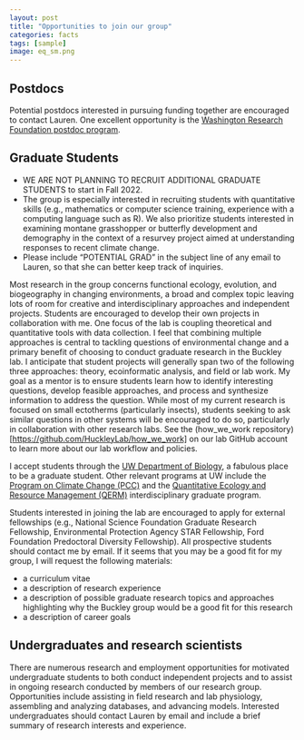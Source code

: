 ```yaml
---
layout: post
title: "Opportunities to join our group"
categories: facts
tags: [sample]
image: eq_sm.png
---
```


## Postdocs
Potential postdocs interested in pursuing funding together are encouraged to contact Lauren.  One excellent opportunity is the [Washington Research Foundation postdoc program](https://www.wrfseattle.org/grants/wrf-postdoctoral-fellowships/).

## Graduate Students
- WE ARE NOT PLANNING TO RECRUIT ADDITIONAL GRADUATE STUDENTS to start in Fall 2022. 
- The group is especially interested in recruiting students with quantitative skills (e.g., mathematics or computer science training, experience with a computing language such as R).  We also prioritize students interested in examining montane grasshopper or butterfly development and demography in the context of a resurvey project aimed at understanding responses to recent climate change.
- Please include “POTENTIAL GRAD” in the subject line of any email to Lauren, so that she can better keep track of inquiries.

Most research in the group concerns functional ecology, evolution, and biogeography in changing environments, a broad and complex topic leaving lots of room for creative and interdisciplinary approaches and independent projects. Students are encouraged to develop their own projects in collaboration with me. One focus of the lab is coupling theoretical and quantitative tools with data collection. I feel that combining multiple approaches is central to tackling questions of environmental change and a primary benefit of choosing to conduct graduate research in the Buckley lab. I anticipate that student projects will generally span two of the following three approaches: theory, ecoinformatic analysis, and field or lab work. My goal as a mentor is to ensure students learn how to identify interesting questions, develop feasible approaches, and process and synthesize information to address the question. While most of my current research is focused on small ectotherms (particularly insects), students seeking to ask similar questions in other systems will be encouraged to do so, particularly in collaboration with other research labs. See the (how_we_work repository)[https://github.com/HuckleyLab/how_we_work] on our lab GitHub account to learn more about our lab workflow and policies.

I accept students through the [UW Department of Biology](https://www.biology.washington.edu/programs/graduate), a fabulous place to be a graduate student.  Other relevant programs at UW include the [Program on Climate Change (PCC)](https://pcc.uw.edu/) and the [Quantitative Ecology and Resource Management (QERM)](https://quantitative.uw.edu/) interdisciplinary graduate program.

Students interested in joining the lab are encouraged to apply for external fellowships (e.g., National Science Foundation Graduate Research Fellowship, Environmental Protection Agency STAR Fellowship, Ford Foundation Predoctoral Diversity Fellowship). All prospective students should contact me by email. If it seems that you may be a good fit for my group, I will request the following materials:

- a curriculum vitae
- a description of research experience
- a description of possible graduate research topics and approaches highlighting why the Buckley group would be a good fit for this research
- a description of career goals

## Undergraduates and research scientists
There are numerous research and employment opportunities for motivated undergraduate students to both conduct independent projects and to assist in ongoing research conducted by members of our research group. Opportunities include assisting in field research and lab physiology, assembling and analyzing databases, and advancing models. Interested undergraduates should contact Lauren by email and include a brief summary of research interests and experience.